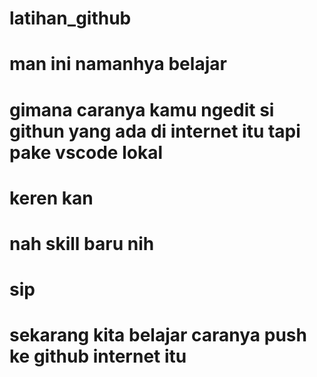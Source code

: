 # latihan_github
# man ini namanhya belajar 
# gimana caranya kamu ngedit si githun yang ada di internet itu tapi pake vscode lokal 
# keren kan 
# nah skill baru nih 
# sip
# sekarang kita belajar caranya push ke github internet itu 
